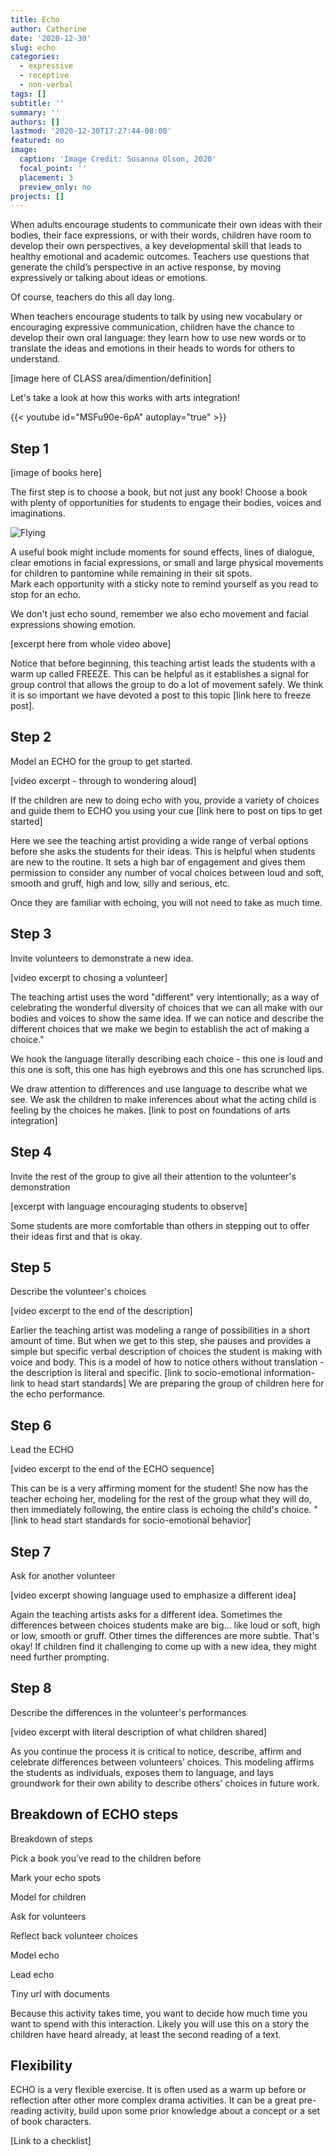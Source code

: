 ```yaml
---
title: Echo
author: Catherine
date: '2020-12-30'
slug: echo
categories:
  - expressive
  - receptive
  - non-verbal
tags: []
subtitle: ''
summary: ''
authors: []
lastmod: '2020-12-30T17:27:44-08:00'
featured: no
image:
  caption: 'Image Credit: Susanna Olson, 2020'
  focal_point: ''
  placement: 3
  preview_only: no
projects: []
---
```

When adults encourage students to communicate their own ideas with their bodies, their face expressions, or with their words, children have room to develop their own perspectives, a key developmental skill that leads to healthy emotional and academic outcomes. 
Teachers use questions that generate the child’s perspective in an active response, by moving expressively or talking about ideas or emotions.  

Of course, teachers do this all day long.  

When teachers encourage students to talk by using new vocabulary or encouraging expressive communication, children have the chance to develop their own oral language: they learn how to use new words or to translate the ideas and emotions in their heads to words for others to understand. 

[image here of CLASS area/dimention/definition]

Let's take a look at how this works with arts integration!

{{< youtube id="MSFu90e-6pA" autoplay="true" >}}


## Step 1

[image of books here]
  
The first step is to choose a book, but not just any book! Choose a book with plenty of opportunities for students to engage their bodies, voices and imaginations. 

![Flying](/2020-12-30-echo/index.en_files/motion.jpeg)
  
A useful book might include moments for sound effects, lines of dialogue, clear emotions in facial expressions, or small and large physical movements for children to pantomine while remaining in their sit spots.  
Mark each opportunity with a sticky note to remind yourself as you read to stop for an echo.

We don't just echo sound, remember we also echo movement and facial expressions showing emotion.

[excerpt here from whole video above]

Notice that before beginning, this teaching artist leads the students with a warm up called FREEZE. This can be helpful as it establishes a signal for group control that allows the group to do a lot of movement safely. We think it is so important we have devoted a post to this topic [link here to freeze post].


## Step 2

Model an ECHO for the group to get started.

[video excerpt - through to wondering aloud]

If the children are new to doing echo with you, provide a variety of choices and guide them to ECHO you using your cue [link here to post on tips to get started]

Here we see the teaching artist providing a wide range of verbal options before she asks the students for their ideas. This is helpful when students are new to the routine.  It sets a high bar of engagement and gives them permission to consider any number of vocal choices between loud and soft, smooth and gruff, high and low, silly and serious, etc. 

Once they are familiar with echoing, you will not need to take as much time.

## Step 3

Invite volunteers to demonstrate a new idea.

[video excerpt to chosing a volunteer]

The teaching artist uses the word "different" very intentionally; as a way of celebrating the wonderful diversity of choices that we can all make with our bodies and voices to show the same idea.  If we can notice and describe the different choices that we make we begin to establish the act of making a choice."

We hook the language literally describing each choice - this one is loud and this one is soft, this one has high eyebrows and this one has scrunched lips. 

We draw attention to differences and use language to describe what we see. We ask the children to make inferences about what the acting child is feeling by the choices he makes. [link to post on foundations of arts integration]

## Step 4

Invite the rest of the group to give all their attention to the volunteer's demonstration

[excerpt with language encouraging students to observe]

Some students are more comfortable than others in stepping out to offer their ideas first and that is okay.  

## Step 5

Describe the volunteer's choices

[video excerpt to the end of the description]

Earlier the teaching artist was modeling a range of possibilities in a short amount of time.  But when we get to this step, she pauses and provides a simple but specific verbal description of choices the student is making with voice and body. This is a model of how to notice others without translation - the description is literal and specific. [link to socio-emotional information- link to head start standards] We are preparing the group of children here for the echo performance.

## Step 6

Lead the ECHO

[video excerpt to the end of the ECHO sequence]

This can be is a very affirming moment for the student! She now has the teacher echoing her, modeling for the rest of the group what they will do, then immediately following, the entire class is echoing the child's choice. "  [link to head start standards for socio-emotional behavior]

## Step 7

Ask for another volunteer

[video excerpt showing language used to emphasize a different idea]

Again the teaching artists asks for a different idea.  Sometimes the differences between choices students make are big... like loud or soft, high or low, smooth or gruff.  Other times the differences are more subtle. That's okay! If children find it challenging to come up with a new idea, they might need further prompting.  

## Step 8

Describe the differences in the volunteer's performances

[video excerpt with literal description of what children shared]

As you continue the process it is critical to notice, describe, affirm and celebrate differences between volunteers’ choices. This modeling affirms the students as individuals, exposes them to language, and lays groundwork for their own ability to describe others' choices in future work.  

## Breakdown of ECHO steps

Breakdown of steps 

Pick a book you’ve read to the children before 

Mark your echo spots 

Model for children 

Ask for volunteers 

Reflect back volunteer choices 

Model echo 

Lead echo 

 

Tiny url with documents 

Because this activity takes time, you want to decide how much time you want to spend with this interaction. Likely you will use this on a story the children have heard already, at least the second reading of a text. 

## Flexibility 
ECHO is a very flexible exercise.  It is often used as a warm up before or reflection after other more complex drama activities.  It can be a great pre-reading activity, build upon some prior knowledge about a concept or a set of book characters. 

[Link to a checklist]


